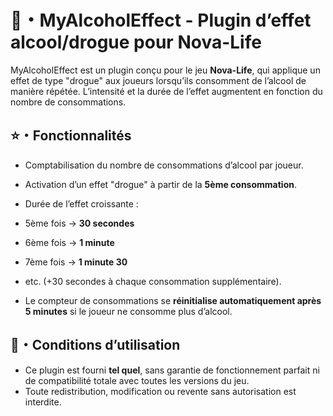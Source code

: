 # 📁・MyAlcoholEffect - Plugin d’effet alcool/drogue pour Nova-Life

MyAlcoholEffect est un plugin conçu pour le jeu **Nova-Life**, qui applique un effet de type "drogue" aux joueurs lorsqu’ils consomment de l’alcool de manière répétée. L’intensité et la durée de l’effet augmentent en fonction du nombre de consommations.

## ⭐・Fonctionnalités

* Comptabilisation du nombre de consommations d’alcool par joueur.
* Activation d’un effet "drogue" à partir de la **5ème consommation**.
* Durée de l’effet croissante :

 * 5ème fois → **30 secondes**
  * 6ème fois → **1 minute**
  * 7ème fois → **1 minute 30**
  * etc. (+30 secondes à chaque consommation supplémentaire).
* Le compteur de consommations se **réinitialise automatiquement après 5 minutes** si le joueur ne consomme plus d’alcool.

## 📄・Conditions d’utilisation

* Ce plugin est fourni **tel quel**, sans garantie de fonctionnement parfait ni de compatibilité totale avec toutes les versions du jeu.
* Toute redistribution, modification ou revente sans autorisation est interdite.
